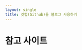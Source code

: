 ```yaml
---
layout: single
title: 깃헙(Github)을 블로그 사용하기
---
```


# 참고 사이트 
[깃헙 블로그 10분안에 완성하기]: https://www.youtube.com/watch?v=ACzFIAOsfpM
[깃헙(Github) 블로그 만들기 - 시즌1]: https://www.youtube.com/playlist?list=PLIMb_GuNnFwfQBZQwD-vCZENL5YLDZekr
[깃헙(Github) 블로그 만들기 - 시즌2]: https://www.youtube.com/watch?v=p1cdQPw-JME&list=PLIMb_GuNnFwfMm3alTSOmDK4AnpdG7USY&pp=iAQB
[마크다운 문법 설명]: https://www.heropy.dev/p/B74sNE
